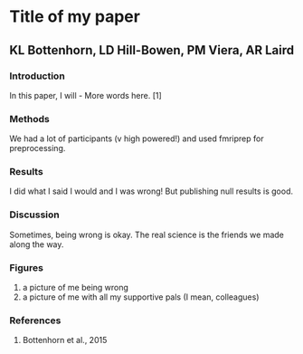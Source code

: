 # Title of my paper
## KL Bottenhorn, LD Hill-Bowen, PM Viera, AR Laird

### Introduction
In this paper, I will -
More words here.
[1]

### Methods
We had a lot of participants (v high powered!) and used fmriprep for preprocessing.

### Results
I did what I said I would and I was wrong! But publishing null results is good.

### Discussion
Sometimes, being wrong is okay. The real science is the friends we made along the way.

### Figures
1. a picture of me being wrong
2. a picture of me with all my supportive pals (I mean, colleagues)


### References
1. Bottenhorn et al., 2015
